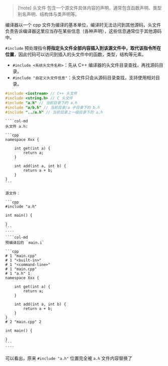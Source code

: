 > [!note] 头文件
> 包含一个源文件具体内容的声明，通常包含函数声明、类型别名声明、结构体与类声明等。

编译器以一个 cpp 文件为编译的基本单位，编译时无法访问到其他源码，头文件负责告诉编译器这里应当存在某些信息（各种声明），这些信息通常位于其他源码中。

`#include` 预处理指令**将指定头文件全部内容插入到该源文件中，取代该指令所在位置**，因此代码可以访问到插入的头文件中的函数，类型，结构等元素。

* `#include <系统头文件名称>`：先从 C++ 编译器的头文件目录查找，再找源码目录。
* `#include "自定义头文件信息"`：头文件只会从源码目录查找，支持使用相对目录。

```c++
#include <iostream> // C++ 头文件
#include <string.h> // C 头文件
#include "a.h" // 当前目录下的 a.h
#include "a/b.h" // 当前目录/a 子目录下的 b.h
#include "../a.h" // 当前目录上一级目录下的 a.h
```

`````col
````col-md
头文件 a.h:

```cpp
namespace Xxx {

    int get(int a) {
        return a;
    }

    int add(int a, int b) {
        return a + b;
    }
}
```

源文件：

```cpp
#include "a.h"

int main() {

}
```
````
````col-md
预编译后的 `main.i`

```cpp
# 1 "main.cpp"
# 1 "<built-in>"
# 1 "<command-line>"
# 1 "main.cpp"
# 1 "a.h" 1
namespace Xxx {

    int get(int a) {
        return a;
    }

    int add(int a, int b) {
        return a + b;
    }
}
# 2 "main.cpp" 2

int main() {

}
```
````
`````

可以看出，原来 `#include "a.h"` 位置完全被 `a.h` 文件内容替换了
